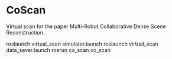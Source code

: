 # CoScan
Virtual scan for the paper Multi-Robot Collaborative Dense Scene Reconstruction.

roslaunch virtual_scan simulator.launch
roslaunch virtual_scan data_sever.launch
rosrun co_scan co_scan
